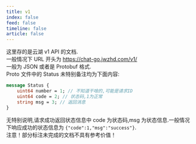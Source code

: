 ```yaml
---
title: v1
index: false
feed: false
timeline: false
article: false
---
```


这里存的是云湖 v1 API 的文档.  
一般情况下 URL 开头为 https://chat-go.jwzhd.com/v1/  
一般为 JSON 或者是 Protobuf 格式.  
Proto 文件中的 Status 未特别备注均为下面内容:  
```proto
message Status {
    uint64 number = 1; // 不知道干啥的,可能是请求ID
    uint64 code = 2; // 状态码,1为正常
    string msg = 3; // 返回消息
}
```

无特别说明,请求成功返回状态信息中 code 为状态码,msg 为状态信息.一般情况下响应成功的状态信息为 ```{"code":1,"msg":"success"}```.  
注意！部分标注未完成的文档不具有参考价值！
